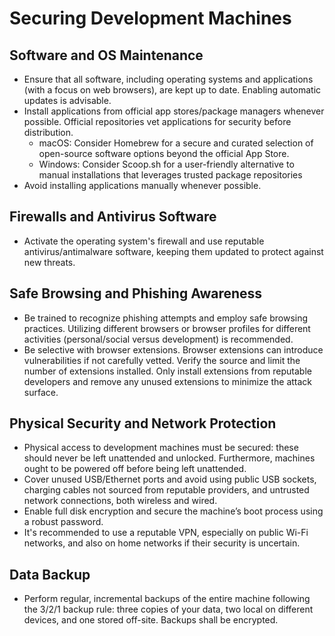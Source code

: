 # Securing Development Machines

## Software and OS Maintenance

* Ensure that all software, including operating systems and applications (with a focus on web browsers), are kept up to date. Enabling automatic updates is advisable.
* Install applications from official app stores/package managers whenever possible. Official repositories vet applications for security before distribution.
  * macOS: Consider Homebrew for a secure and curated selection of open-source software options beyond the official App Store.
  * Windows: Consider Scoop.sh for a user-friendly alternative to manual installations that leverages trusted package repositories
* Avoid installing applications manually whenever possible.

## Firewalls and Antivirus Software

* Activate the operating system's firewall and use reputable antivirus/antimalware software, keeping them updated to protect against new threats.

## Safe Browsing and Phishing Awareness

* Be trained to recognize phishing attempts and employ safe browsing practices. Utilizing different browsers or browser profiles for different activities (personal/social versus development) is recommended.
* Be selective with browser extensions. Browser extensions can introduce vulnerabilities if not carefully vetted. Verify the source and limit the number of extensions installed. Only install extensions from reputable developers and remove any unused extensions to minimize the attack surface.

## Physical Security and Network Protection

* Physical access to development machines must be secured: these should never be left unattended and unlocked. Furthermore, machines ought to be powered off before being left unattended.
* Cover unused USB/Ethernet ports and avoid using public USB sockets, charging cables not sourced from reputable providers, and untrusted network connections, both wireless and wired.
* Enable full disk encryption and secure the machine’s boot process using a robust password.
* It's recommended to use a reputable VPN, especially on public Wi-Fi networks, and also on home networks if their security is uncertain.

## Data Backup

* Perform regular, incremental backups of the entire machine following the 3/2/1 backup rule: three copies of your data, two local on different devices, and one stored off-site. Backups shall be encrypted.
